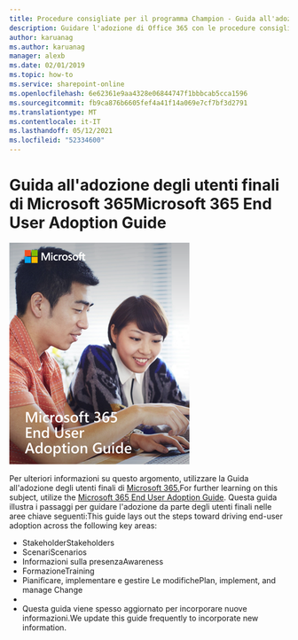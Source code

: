 ```yaml
---
title: Procedure consigliate per il programma Champion - Guida all'adozione da parte dell'utente finale di Microsoft 365
description: Guidare l'adozione di Office 365 con le procedure consigliate per il programma Champion e la Guida all'adozione degli utenti finali di Microsoft 365.
author: karuanag
ms.author: karuanag
manager: alexb
ms.date: 02/01/2019
ms.topic: how-to
ms.service: sharepoint-online
ms.openlocfilehash: 6e62361e9aa4328e06844747f1bbbcab5cca1596
ms.sourcegitcommit: fb9ca876b6605fef4a41f14a069e7cf7bf3d2791
ms.translationtype: MT
ms.contentlocale: it-IT
ms.lasthandoff: 05/12/2021
ms.locfileid: "52334600"
---
```

# <a name="microsoft-365-end-user-adoption-guide"></a><span data-ttu-id="6a631-103">Guida all'adozione degli utenti finali di Microsoft 365</span><span class="sxs-lookup"><span data-stu-id="6a631-103">Microsoft 365 End User Adoption Guide</span></span>

![Guida all'adozione di Microsoft 365](media/m365euguide.png)

<span data-ttu-id="6a631-105">Per ulteriori informazioni su questo argomento, utilizzare la Guida all'adozione degli utenti finali di [Microsoft 365.](https://aka.ms/adoptionguide)</span><span class="sxs-lookup"><span data-stu-id="6a631-105">For further learning on this subject, utilize the [Microsoft 365 End User Adoption Guide](https://aka.ms/adoptionguide).</span></span> <span data-ttu-id="6a631-106">Questa guida illustra i passaggi per guidare l'adozione da parte degli utenti finali nelle aree chiave seguenti:</span><span class="sxs-lookup"><span data-stu-id="6a631-106">This guide lays out the steps toward driving end-user adoption across the following key areas:</span></span>

- <span data-ttu-id="6a631-107">Stakeholder</span><span class="sxs-lookup"><span data-stu-id="6a631-107">Stakeholders</span></span>
- <span data-ttu-id="6a631-108">Scenari</span><span class="sxs-lookup"><span data-stu-id="6a631-108">Scenarios</span></span>
- <span data-ttu-id="6a631-109">Informazioni sulla presenza</span><span class="sxs-lookup"><span data-stu-id="6a631-109">Awareness</span></span>
- <span data-ttu-id="6a631-110">Formazione</span><span class="sxs-lookup"><span data-stu-id="6a631-110">Training</span></span> 
- <span data-ttu-id="6a631-111">Pianificare, implementare e gestire Le modifiche</span><span class="sxs-lookup"><span data-stu-id="6a631-111">Plan, implement, and manage Change</span></span>
- 
- <span data-ttu-id="6a631-112">Questa guida viene spesso aggiornato per incorporare nuove informazioni.</span><span class="sxs-lookup"><span data-stu-id="6a631-112">We update this guide frequently to incorporate new information.</span></span>